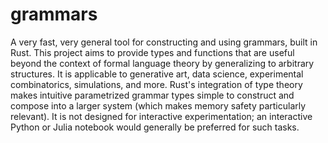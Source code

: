 # grammars

A very fast, very general tool for constructing and using grammars, built in
Rust. This project aims to provide types and functions that are useful beyond
the context of formal language theory by generalizing to arbitrary structures.
It is applicable to generative art, data science, experimental combinatorics,
simulations, and more. Rust's integration of type theory makes intuitive
parametrized grammar types simple to construct and compose into a larger system
(which makes memory safety particularly relevant). It is not designed for
interactive experimentation; an interactive Python or Julia notebook would
generally be preferred for such tasks.
